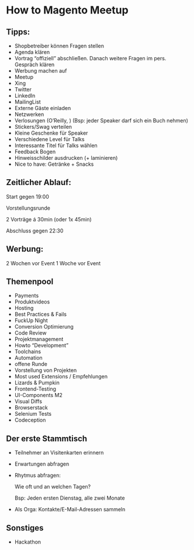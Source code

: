 # How to Magento Meetup

## Tipps:

* Shopbetreiber können Fragen stellen
* Agenda klären
* Vortrag “offiziell” abschließen. Danach weitere Fragen im pers. Gespräch klären
* Werbung machen auf
 * Meetup
 * Xing
 * Twitter
 * LinkedIn
 * MailingList
* Externe Gäste einladen
* Netzwerken
* Verlosungen (O’Reilly, ) (Bsp: jeder Speaker darf sich ein Buch nehmen)
* Stickers/Swag verteilen
* Kleine Geschenke für Speaker
* Verschiedene Level für Talks
* Interessante Titel für Talks wählen
* Feedback Bogen
* Hinweisschilder ausdrucken (+ laminieren)
* Nice to have: Getränke + Snacks

## Zeitlicher Ablauf:

Start gegen 19:00

Vorstellungsrunde

2 Vorträge á 30min (oder 1x 45min)

Abschluss gegen 22:30

## Werbung:
2 Wochen vor Event
1 Woche vor Event

## Themenpool

* Payments
* Produktvideos
* Hosting
* Best Practices & Fails
* FuckUp Night
* Conversion Optimierung
* Code Review
* Projektmanagement
* Howto “Development”
 * Toolchains
 * Automation
* offene Runde
* Vorstellung von Projekten
* Most used Extensions / Empfehlungen
* Lizards & Pumpkin
* Frontend-Testing
 * UI-Components M2
 * Visual Diffs
 * Browserstack
 * Selenium Tests
 * Codeception


## Der erste Stammtisch

* Teilnehmer an Visitenkarten erinnern
* Erwartungen abfragen
* Rhytmus abfragen:

  Wie oft und an welchen Tagen?

  Bsp: Jeden ersten Dienstag, alle zwei Monate
* Als Orga: Kontakte/E-Mail-Adressen sammeln


## Sonstiges

* Hackathon